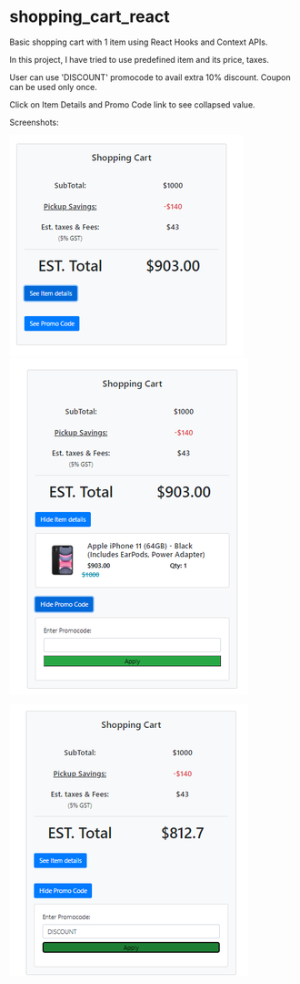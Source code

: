# shopping_cart_react
Basic shopping cart with 1 item using React Hooks and Context APIs.

In this project, I have tried to use predefined item and its price, taxes.

User can use 'DISCOUNT' promocode to avail extra 10% discount. Coupon can be used only once.

Click on Item Details and Promo Code link to see collapsed value.

Screenshots:

![](https://github.com/tushargoel86/shopping_cart_react/blob/main/img/home.PNG) ![](https://github.com/tushargoel86/shopping_cart_react/blob/main/img/expanded.PNG)

![](https://github.com/tushargoel86/shopping_cart_react/blob/main/img/promocod.PNG)
